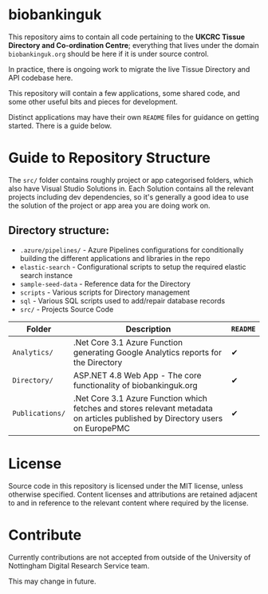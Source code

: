 # biobankinguk

This repository aims to contain all code pertaining to the **UKCRC Tissue Directory and Co-ordination Centre**; everything that lives under the domain `biobankinguk.org` should be here if it is under source control.

In practice, there is ongoing work to migrate the live Tissue Directory and API codebase here.

This repository will contain a few applications, some shared code, and some other useful bits and pieces for development.

Distinct applications may have their own `README` files for guidance on getting started. There is a guide below.

# Guide to Repository Structure

The `src/` folder contains roughly project or app categorised folders, which also have Visual Studio Solutions in. Each Solution contains all the relevant projects including dev dependencies, so it's generally a good idea to use the solution of the project or app area you are doing work on.

## Directory structure:

- `.azure/pipelines/` - Azure Pipelines configurations for conditionally building the different applications and libraries in the repo
- `elastic-search` - Configurational scripts to setup the required elastic search instance
- `sample-seed-data` - Reference data for the Directory
- `scripts` - Various scripts for Directory management
- `sql` - Various SQL scripts used to add/repair database records
- `src/` - Projects Source Code

| Folder | Description | `README` |
| - | - | - |
| `Analytics/` | .Net Core 3.1 Azure Function generating Google Analytics reports for the Directory | ✔ 
| `Directory/` | ASP.NET 4.8 Web App - The core functionality of biobankinguk.org | ✔ 
| `Publications/` | .Net Core 3.1 Azure Function which fetches and stores relevant metadata on articles published by Directory users on EuropePMC | ✔ 

# License

Source code in this repository is licensed under the MIT license, unless otherwise specified. Content licenses and attributions are retained adjacent to and in reference to the relevant content where required by the license.

# Contribute

Currently contributions are not accepted from outside of the University of Nottingham Digital Research Service team.

This may change in future.
